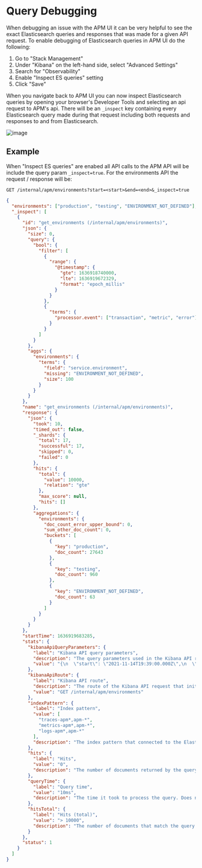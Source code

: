 # Query Debugging

When debugging an issue with the APM UI it can be very helpful to see the exact Elasticsearch queries and responses that was made for a given API request.
To enable debugging of Elasticsearch queries in APM UI do the following:

1. Go to "Stack Management"
2. Under "Kibana" on the left-hand side, select "Advanced Settings"
3. Search for "Observability"
4. Enable "Inspect ES queries" setting
5. Click "Save"

When you navigate back to APM UI you can now inspect Elasticsearch queries by opening your browser's Developer Tools and selecting an api request to APM's api.
There will be an `_inspect` key containing every Elasticsearch query made during that request including both requests and responses to and from Elasticsearch.

![image](https://user-images.githubusercontent.com/209966/140500012-b075adf0-8401-40fd-99f8-85b68711de17.png)

## Example

When "Inspect ES queries" are enabed all API calls to the APM API will be include the query param `_inspect=true`. For the environments API the request / response will be:

```
GET /internal/apm/environments?start=<start>&end=<end>&_inspect=true
```

```json
{
  "environments": ["production", "testing", "ENVIRONMENT_NOT_DEFINED"],
  "_inspect": [
    {
      "id": "get_environments (/internal/apm/environments)",
      "json": {
        "size": 0,
        "query": {
          "bool": {
            "filter": [
              {
                "range": {
                  "@timestamp": {
                    "gte": 1636918740000,
                    "lte": 1636919672329,
                    "format": "epoch_millis"
                  }
                }
              },
              {
                "terms": {
                  "processor.event": ["transaction", "metric", "error"]
                }
              }
            ]
          }
        },
        "aggs": {
          "environments": {
            "terms": {
              "field": "service.environment",
              "missing": "ENVIRONMENT_NOT_DEFINED",
              "size": 100
            }
          }
        }
      },
      "name": "get_environments (/internal/apm/environments)",
      "response": {
        "json": {
          "took": 10,
          "timed_out": false,
          "_shards": {
            "total": 17,
            "successful": 17,
            "skipped": 0,
            "failed": 0
          },
          "hits": {
            "total": {
              "value": 10000,
              "relation": "gte"
            },
            "max_score": null,
            "hits": []
          },
          "aggregations": {
            "environments": {
              "doc_count_error_upper_bound": 0,
              "sum_other_doc_count": 0,
              "buckets": [
                {
                  "key": "production",
                  "doc_count": 27643
                },
                {
                  "key": "testing",
                  "doc_count": 960
                },
                {
                  "key": "ENVIRONMENT_NOT_DEFINED",
                  "doc_count": 63
                }
              ]
            }
          }
        }
      },
      "startTime": 1636919683285,
      "stats": {
        "kibanaApiQueryParameters": {
          "label": "Kibana API query parameters",
          "description": "The query parameters used in the Kibana API request that initiated the Elasticsearch request.",
          "value": "{\n  \"start\": \"2021-11-14T19:39:00.000Z\",\n  \"end\": \"2021-11-14T19:54:32.329Z\",\n  \"_inspect\": \"true\"\n}"
        },
        "kibanaApiRoute": {
          "label": "Kibana API route",
          "description": "The route of the Kibana API request that initiated the Elasticsearch request.",
          "value": "GET /internal/apm/environments"
        },
        "indexPattern": {
          "label": "Index pattern",
          "value": [
            "traces-apm*,apm-*",
            "metrics-apm*,apm-*",
            "logs-apm*,apm-*"
          ],
          "description": "The index pattern that connected to the Elasticsearch indices."
        },
        "hits": {
          "label": "Hits",
          "value": "0",
          "description": "The number of documents returned by the query."
        },
        "queryTime": {
          "label": "Query time",
          "value": "10ms",
          "description": "The time it took to process the query. Does not include the time to send the request or parse it in the browser."
        },
        "hitsTotal": {
          "label": "Hits (total)",
          "value": "> 10000",
          "description": "The number of documents that match the query."
        }
      },
      "status": 1
    }
  ]
}
```
